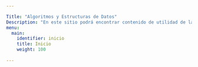 ```yaml
---

Title: "Algoritmos y Estructuras de Datos"
Description: "En este sitio podrá encontrar contenido de utilidad de la Cátedra Algortimos y Estructura de Datos dictada en la Facultad Regional Resistencia - Universidad Tecnologica Nacional."
menu:
  main:
    identifier: inicio
    title: Inicio
    weight: 100
    
---
```


